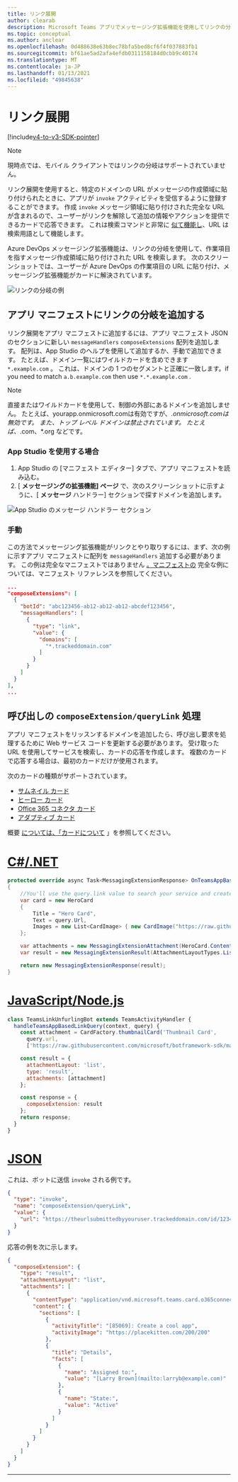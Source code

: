 ```yaml
---
title: リンク展開
author: clearab
description: Microsoft Teams アプリでメッセージング拡張機能を使用してリンクの分岐を実行する方法。
ms.topic: conceptual
ms.author: anclear
ms.openlocfilehash: 0d488638e63b8ec78bfa5bed8cf6f4f037883fb1
ms.sourcegitcommit: bf61ae5ad2afa4efdb0311158184d0cbb9c40174
ms.translationtype: MT
ms.contentlocale: ja-JP
ms.lasthandoff: 01/13/2021
ms.locfileid: "49845638"
---
```

# <a name="link-unfurling"></a>リンク展開

[!include[v4-to-v3-SDK-pointer](~/includes/v4-to-v3-pointer-me.md)]

> [!NOTE]
> 現時点では、モバイル クライアントではリンクの分岐はサポートされていません。

リンク展開を使用すると、特定のドメインの URL がメッセージの作成領域に貼り付けられたときに、アプリが `invoke` アクティビティを受信するように登録することができます。 作成 `invoke` メッセージ領域に貼り付けされた完全な URL が含まれるので、ユーザーがリンクを解除して追加の情報やアクションを提供できるカードで応答できます。 これは検索コマンドと非常に [似て機能し](~/messaging-extensions/how-to/search-commands/define-search-command.md)、URL は検索用語として機能します。

Azure DevOps メッセージング拡張機能は、リンクの分岐を使用して、作業項目を指すメッセージ作成領域に貼り付けされた URL を検索します。 次のスクリーンショットでは、ユーザーが Azure DevOps の作業項目の URL に貼り付け、メッセージング拡張機能がカードに解決されています。

![リンクの分岐の例](~/assets/images/compose-extensions/messagingextensions_linkunfurling.png)

## <a name="add-link-unfurling-to-your-app-manifest"></a>アプリ マニフェストにリンクの分岐を追加する

 リンク展開をアプリ マニフェストに追加するには、アプリ マニフェスト JSON のセクションに新しい `messageHandlers` `composeExtensions` 配列を追加します。 配列は、App Studio のヘルプを使用して追加するか、手動で追加できます。 たとえば、ドメイン一覧にはワイルドカードを含めできます `*.example.com` 。 これは、ドメインの 1 つのセグメントと正確に一致します。if you need to match `a.b.example.com` then use `*.*.example.com` .

> [!NOTE]
> 直接またはワイルドカードを使用して、制御の外部にあるドメインを追加しません。 たとえば、yourapp.onmicrosoft.comは有効ですが、*.onmicrosoft.comは無効です。 また、トップ レベル ドメインは禁止されています。 たとえば、*.com、*.org などです。

### <a name="using-app-studio"></a>App Studio を使用する場合

1. App Studio の [マニフェスト エディター] タブで、アプリ マニフェストを読み込む。
1. [ **メッセージングの拡張機能] ページ** で、次のスクリーンショットに示すように、[ **メッセージ** ハンドラー] セクションで探すドメインを追加します。

![App Studio のメッセージ ハンドラー セクション](~/assets/images/link-unfurling.png)

### <a name="manually"></a>手動

この方法でメッセージング拡張機能がリンクとやり取りするには、まず、次の例に示すアプリ マニフェストに配列を `messageHandlers` 追加する必要があります。 この例は完全なマニフェストではありません [。マニフェストの](~/resources/schema/manifest-schema.md) 完全な例については、マニフェスト リファレンスを参照してください。

```json
...
"composeExtensions": [
  {
    "botId": "abc123456-ab12-ab12-ab12-abcdef123456",
    "messageHandlers": [
      {
        "type": "link",
        "value": {
          "domains": [
            "*.trackeddomain.com"
          ]
        }
      }
    ]
  }
],
...
```

## <a name="handle-the-composeextensionquerylink-invoke"></a>呼び出しの `composeExtension/queryLink` 処理

アプリ マニフェストをリッスンするドメインを追加したら、呼び出し要求を処理するために Web サービス コードを更新する必要があります。 受け取った URL を使用してサービスを検索し、カードの応答を作成します。 複数のカードで応答する場合は、最初のカードだけが使用されます。

次のカードの種類がサポートされています。

* [サムネイル カード](~/task-modules-and-cards/cards/cards-reference.md#thumbnail-card)
* [ヒーロー カード](~/task-modules-and-cards/cards/cards-reference.md#hero-card)
* [Office 365 コネクタ カード](~/task-modules-and-cards/cards/cards-reference.md#office-365-connector-card)
* [アダプティブ カード](~/task-modules-and-cards/cards/cards-reference.md#adaptive-card)

概要 [については、「カードについて](~/task-modules-and-cards/what-are-cards.md) 」を参照してください。

# <a name="cnet"></a>[C#/.NET](#tab/dotnet)

```csharp
protected override async Task<MessagingExtensionResponse> OnTeamsAppBasedLinkQueryAsync(ITurnContext<IInvokeActivity> turnContext, AppBasedLinkQuery query, CancellationToken cancellationToken)
{
    //You'll use the query.link value to search your service and create a card response
    var card = new HeroCard
    {
        Title = "Hero Card",
        Text = query.Url,
        Images = new List<CardImage> { new CardImage("https://raw.githubusercontent.com/microsoft/botframework-sdk/master/icon.png") },
    };

    var attachments = new MessagingExtensionAttachment(HeroCard.ContentType, null, card);
    var result = new MessagingExtensionResult(AttachmentLayoutTypes.List, "result", new[] { attachments }, null, "test unfurl");

    return new MessagingExtensionResponse(result);
}
```

# <a name="javascriptnodejs"></a>[JavaScript/Node.js](#tab/javascript)

```javascript
class TeamsLinkUnfurlingBot extends TeamsActivityHandler {
  handleTeamsAppBasedLinkQuery(context, query) {
    const attachment = CardFactory.thumbnailCard('Thumbnail Card',
      query.url,
      ['https://raw.githubusercontent.com/microsoft/botframework-sdk/master/icon.png']);

    const result = {
      attachmentLayout: 'list',
      type: 'result',
      attachments: [attachment]
    };

    const response = {
      composeExtension: result
    };
    return response;
  }
}
```

# <a name="json"></a>[JSON](#tab/json)

これは、ボットに送信 `invoke` される例です。

```json
{
  "type": "invoke",
  "name": "composeExtension/queryLink",
  "value": {
    "url": "https://theurlsubmittedbyyouruser.trackeddomain.com/id/1234"
  }
}
```

応答の例を次に示します。

```json
{
  "composeExtension": {
    "type": "result",
    "attachmentLayout": "list",
    "attachments": [
      {
        "contentType": "application/vnd.microsoft.teams.card.o365connector",
        "content": {
          "sections": [
            {
              "activityTitle": "[85069]: Create a cool app",
              "activityImage": "https://placekitten.com/200/200"
            },
            {
              "title": "Details",
              "facts": [
                {
                  "name": "Assigned to:",
                  "value": "[Larry Brown](mailto:larryb@example.com)"
                },
                {
                  "name": "State:",
                  "value": "Active"
                }
              ]
            }
          ]
        }
      }
    ]
  }
}
```

* * *
